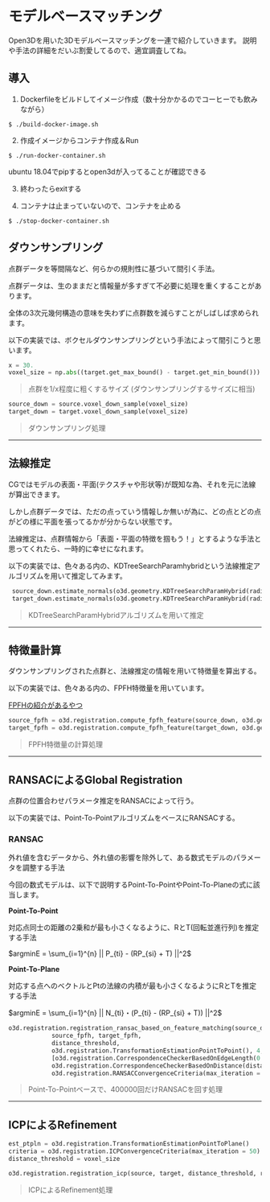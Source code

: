 # モデルベースマッチング

Open3Dを用いた3Dモデルベースマッチングを一連で紹介していきます。
説明や手法の詳細をだいぶ割愛してるので、適宜調査してね。


## 導入
1. Dockerfileをビルドしてイメージ作成（数十分かかるのでコーヒーでも飲みながら）

```terminal
$ ./build-docker-image.sh
```

2. 作成イメージからコンテナ作成＆Run

```terminal
$ ./run-docker-container.sh
```

ubuntu 18.04でpipするとopen3dが入ってることが確認できる

3. 終わったらexitする

4. コンテナは止まっていないので、コンテナを止める

```terminal
$ ./stop-docker-container.sh
```


## ダウンサンプリング
点群データを等間隔など、何らかの規則性に基づいて間引く手法。

点群データは、生のままだと情報量が多すぎて不必要に処理を重くすることがあります。

全体の3次元幾何構造の意味を失わずに点群数を減らすことがしばしば求められます。

以下の実装では、ボクセルダウンサンプリングという手法によって間引こうと思います。

```py
x = 30.
voxel_size = np.abs((target.get_max_bound() - target.get_min_bound())).max() / x
```

> 点群を1/x程度に粗くするサイズ (ダウンサンプリングするサイズに相当)

```py
source_down = source.voxel_down_sample(voxel_size)
target_down = target.voxel_down_sample(voxel_size)
```

> ダウンサンプリング処理

---
## 法線推定
CGではモデルの表面・平面(テクスチャや形状等)が既知な為、それを元に法線が算出できます。

しかし点群データでは、ただの点っていう情報しか無いが為に、どの点とどの点がどの様に平面を張ってるかが分からない状態です。

法線推定は、点群情報から「表面・平面の特徴を掴もう！」とするような手法と思ってくれたら、一時的に幸せになれます。

以下の実装では、色々ある内の、KDTreeSearchParamhybridという法線推定アルゴリズムを用いて推定してみます。

```py
 source_down.estimate_normals(o3d.geometry.KDTreeSearchParamHybrid(radius = voxel_size, max_nn = 30))
 target_down.estimate_normals(o3d.geometry.KDTreeSearchParamHybrid(radius = voxel_size, max_nn = 30))
```

> KDTreeSearchParamHybridアルゴリズムを用いて推定

---
## 特徴量計算
ダウンサンプリングされた点群と、法線推定の情報を用いて特徴量を算出する。

以下の実装では、色々ある内の、FPFH特徴量を用いています。

[FPFHの紹介があるやつ](http://isl.sist.chukyo-u.ac.jp/Archives/Nagoya-CV-PRML-2015March-Hashimoto.pdf)

```py
source_fpfh = o3d.registration.compute_fpfh_feature(source_down, o3d.geometry.KDTreeSearchParamHybrid(radius = voxel_size, max_nn = 100))
target_fpfh = o3d.registration.compute_fpfh_feature(target_down, o3d.geometry.KDTreeSearchParamHybrid(radius = voxel_size, max_nn = 100))
```

> FPFH特徴量の計算処理

---
## RANSACによるGlobal Registration
点群の位置合わせパラメータ推定をRANSACによって行う。

以下の実装では、Point-To-PointアルゴリズムをベースにRANSACする。

### RANSAC

外れ値を含むデータから、外れ値の影響を除外して、ある数式モデルのパラメータを調整する手法

今回の数式モデルは、以下で説明するPoint-To-PointやPoint-To-Planeの式に該当します。


**Point-To-Point**

対応点同士の距離の2乗和が最も小さくなるように、RとT(回転並進行列)を推定する手法

$argminE = \sum_{i=1}^{n} || P_{ti} - (RP_{si} + T) ||^2$


**Point-To-Plane**

対応する点へのベクトルとPtの法線の内積が最も小さくなるようにRとTを推定する手法

$argminE = \sum_{i=1}^{n} || N_{ti}・(P_{ti} - (RP_{si} + T)) ||^2$


```py
o3d.registration.registration_ransac_based_on_feature_matching(source_down, target_down,
            source_fpfh, target_fpfh,
            distance_threshold,
            o3d.registration.TransformationEstimationPointToPoint(), 4,
            [o3d.registration.CorrespondenceCheckerBasedOnEdgeLength(0.9),
            o3d.registration.CorrespondenceCheckerBasedOnDistance(distance_threshold)],
            o3d.registration.RANSACConvergenceCriteria(max_iteration = 400000, max_validation = 5000))
```

> Point-To-Pointベースで、400000回だけRANSACを回す処理

---
## ICPによるRefinement

```py
est_ptpln = o3d.registration.TransformationEstimationPointToPlane()
criteria = o3d.registration.ICPConvergenceCriteria(max_iteration = 50)
distance_threshold = voxel_size

o3d.registration.registration_icp(source, target, distance_threshold, result_ransac.transformation, est_ptpln, criteria)
```

> ICPによるRefinement処理



